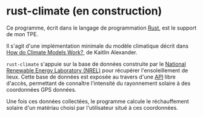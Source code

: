 # rust-climate (en construction)

Ce programme, écrit dans le langage de programmation [Rust](https://www.rust-lang.org/), est le support de mon TPE.

Il s'agit d'une implémentation minimale du modèle climatique décrit dans [How do Climate Models Work?](http://climatesight.org/2012/01/20/how-do-climate-models-work/), de Kaitlin Alexander.

`rust-climate` s'appuie sur la base de données construite par le [National Renewable Energy Laboratory (NREL)](http://www.nrel.gov/) pour récupérer l'ensoleillement de lieux. Cette base de données est exposée au travers d'une [API](https://developer.nrel.gov/docs/solar/solar-resource-v1/) libre d'accès, permettant de connaître l'intensité du rayonnement solaire à des coordonnées GPS données.

Une fois ces données collectées, le programme calcule le réchauffement solaire d'un matériau choisi par l'utilisateur situé à ces coordonnées.
